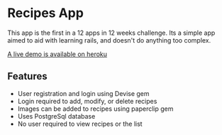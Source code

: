# Recipes App

This app is the first in a 12 apps in 12 weeks challenge. Its a simple app aimed to aid with learning rails, and doesn't do anything too complex.

[A live demo is available on heroku](https://polar-dusk-3051.herokuapp.com)

## Features
- User registration and login using Devise gem
- Login required to add, modify, or delete recipes
- Images can be added to recipes using paperclip gem
- Uses PostgreSql database
- No user required to view recipes or the list
